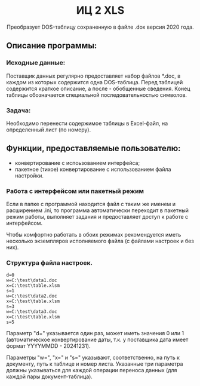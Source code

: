 <div align="center">
    <h1>ИЦ 2 XLS</h1>
    <p>Преобразует DOS-таблицу сохраненную в файле .dox версия 2020 года.</p>
</div>

## Описание программы:
### Исходные данные:
Поставщик данных регулярно предоставляет набор файлов *.doc, 
в каждом из которых содержится одна DOS-таблица.
Перед таблицей содержится краткое описание, а после - обобщенные сведения.
Конец таблицы обозначается специальной последовательностью символов.


### Задача:
Необходимо перенести содержимое таблицы в Excel-файл, 
на определенный лист (по номеру).

## Функции, предоставляемые пользователю:
- конвертирование с испоьзованием интерфейса;
- пакетное (тихое) конвертирование с использованием файла настройки.

### Работа с интерфейсом или пакетный режим
Если в папке с программой находится файл с таким же именем и расширением .ini, 
то программа автоматически переходит в пакетный режим работы, выполняет задания 
и предоставляет доступ к работе с интерфейсом.

Чтобы комфортно работать в обоих режимах рекомендуется иметь несколько экземпляров исполняемого файла 
(с файлами настроек и без них).

### Структура файла настроек.
``` 
d=0
w=C:\test\data1.doc
x=C:\test\table.xlsm
s=1
w=C:\test\data2.doc
x=C:\test\table.xlsm
s=3
w=C:\test\data3.doc
x=C:\test\table.xlsm
s=5
```
Параметр "d=" указывается один раз, может иметь значения 0 или 1 
(автоматическое конвертирование даты, т.к. у поставщика дата имеет формат YYYYMMDD - 20241231).

Параметры "w=", "x=" и "s=" указывают, соответственно, на путь к документу, путь к таблице и номер листа.
Указанные три параметра должны указываться для каждой операции переноса данных (для каждой пары документ-таблица).
